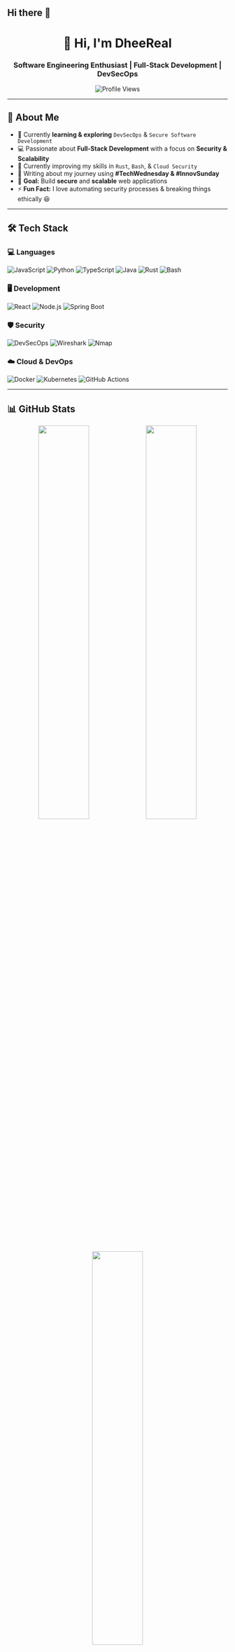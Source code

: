 ## Hi there 👋 

<!--
**DheeReal/DheeReal** is a ✨ _special_ ✨ repository because its `README.md` (this file) appears on your GitHub profile.

Here are some ideas to get you started:

- 🔭 I’m currently working on ...
- 🌱 I’m currently learning ...
- 👯 I’m looking to collaborate on ...
- 🤔 I’m looking for help with ...
- 💬 Ask me about ...
- 📫 How to reach me: ...
- 😄 Pronouns: ...
- ⚡ Fun fact: ...
-->
<!-- Profile Header -->
<h1 align="center">👋 Hi, I'm DheeReal</h1>
<h3 align="center">Software Engineering Enthusiast | Full-Stack Development | DevSecOps</h3>

<p align="center">
  <img src="https://komarev.com/ghpvc/?username=DheeReal&label=Profile+Views&color=blue&style=plastic" alt="Profile Views" />
</p>

---

## **🚀 About Me**
- 🔭 Currently **learning & exploring** `DevSecOps` & `Secure Software Development`
- 💻 Passionate about **Full-Stack Development** with a focus on **Security & Scalability**
- 🌱 Currently improving my skills in `Rust`, `Bash`, & `Cloud Security`
- 📌 Writing about my journey using **#TechWednesday & #InnovSunday**
- 🎯 **Goal:** Build **secure** and **scalable** web applications  
- ⚡ **Fun Fact:** I love automating security processes & breaking things ethically 😆

---

## **🛠️ Tech Stack**
### **💻 Languages**
![JavaScript](https://img.shields.io/badge/JavaScript-323330?style=for-the-badge&logo=javascript&logoColor=F7DF1E)
![Python](https://img.shields.io/badge/Python-3776AB?style=for-the-badge&logo=python&logoColor=white)
![TypeScript](https://img.shields.io/badge/TypeScript-007ACC?style=for-the-badge&logo=typescript&logoColor=white)
![Java](https://img.shields.io/badge/Java-ED8B00?style=for-the-badge&logo=java&logoColor=white)
![Rust](https://img.shields.io/badge/Rust-000000?style=for-the-badge&logo=rust&logoColor=white)
![Bash](https://img.shields.io/badge/Bash-4EAA25?style=for-the-badge&logo=gnu-bash&logoColor=white)

### **🖥️ Development**
![React](https://img.shields.io/badge/React-20232A?style=for-the-badge&logo=react&logoColor=61DAFB)
![Node.js](https://img.shields.io/badge/Node.js-339933?style=for-the-badge&logo=node-dot-js&logoColor=white)
![Spring Boot](https://img.shields.io/badge/Spring_Boot-6DB33F?style=for-the-badge&logo=spring-boot&logoColor=white)

### **🛡️ Security**
![DevSecOps](https://img.shields.io/badge/DevSecOps-%23007ACC.svg?style=for-the-badge&logo=devops&logoColor=white)
![Wireshark](https://img.shields.io/badge/Wireshark-1679A7?style=for-the-badge&logo=wireshark&logoColor=white)
![Nmap](https://img.shields.io/badge/Nmap-004D99?style=for-the-badge&logo=nmap&logoColor=white)

### **☁️ Cloud & DevOps**
![Docker](https://img.shields.io/badge/Docker-2496ED?style=for-the-badge&logo=docker&logoColor=white)
![Kubernetes](https://img.shields.io/badge/Kubernetes-326CE5?style=for-the-badge&logo=kubernetes&logoColor=white)
![GitHub Actions](https://img.shields.io/badge/GitHub_Actions-2088FF?style=for-the-badge&logo=github-actions&logoColor=white)

---

## **📊 GitHub Stats**
<p align="center">
  <img width="48%" src="https://github-readme-stats.vercel.app/api?username=DheeReal&show_icons=true&theme=radical" />
  <img width="48%" src="https://github-readme-streak-stats.herokuapp.com/?user=DheeReal&theme=radical" />
</p>
<p align="center">
  <img width="48%" src="https://github-readme-stats.vercel.app/api/top-langs/?username=DheeReal&layout=compact&theme=radical" />
</p>

---

## **🌍 Connect with Me**
[![LinkedIn](https://img.shields.io/badge/LinkedIn-0A66C2?style=for-the-badge&logo=linkedin&logoColor=white)](https://linkedin.com/in/yourname)
[![Twitter](https://img.shields.io/badge/Twitter-1DA1F2?style=for-the-badge&logo=twitter&logoColor=white)](https://twitter.com/yourhandle)
[![GitHub](https://img.shields.io/badge/GitHub-181717?style=for-the-badge&logo=github&logoColor=white)](https://github.com/DheeReal)

---

## **📝 Recent Blog Posts**
<!-- BLOG-POST-LIST:START -->
<!-- BLOG-POST-LIST:END -->

---

## **🛠️ Projects & Contributions**
🔹 **[Project 1 Name](https://github.com/DheeReal/project-1)** - Brief description  
🔹 **[Project 2 Name](https://github.com/DheeReal/project-2)** - Brief description  
🔹 **[Project 3 Name](https://github.com/DheeReal/project-3)** - Brief description  

---

### **Thanks for Visiting! 🎉**
<p align="center">
  <img src="https://media.giphy.com/media/hvRJCLFzcasrR4ia7z/giphy.gif" width="50"/>
</p>
